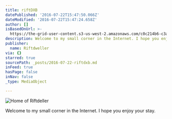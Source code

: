 ```yaml
---
title: riftDXB
datePublished: '2016-07-22T15:47:50.066Z'
dateModified: '2016-07-22T15:47:24.658Z'
author: []
isBasedOnUrl: >-
  https://the-grid-user-content.s3-us-west-2.amazonaws.com/c0c214b6-c3a2-4051-b47b-b9080f937e8b.jpg
description: Welcome to my small corner in the Internet. I hope you enjoy your stay.
publisher:
  name: Riftdweller
via: {}
starred: true
sourcePath: _posts/2016-07-22-riftdxb.md
inFeed: true
hasPage: false
inNav: false
_type: MediaObject

---
```

![Home of Riftdeller](https://the-grid-user-content.s3-us-west-2.amazonaws.com/c0c214b6-c3a2-4051-b47b-b9080f937e8b.jpg)

Welcome to my small corner in the Internet. I hope you enjoy your stay.
